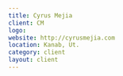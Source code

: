 ```yaml
---
title: Cyrus Mejia
client: CM
logo: 
website: http://cyrusmejia.com
location: Kanab, Ut.
category: client
layout: client
---
```


